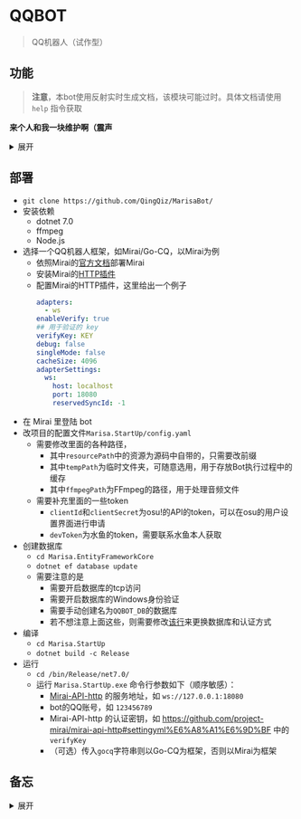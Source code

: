 # QQBOT

> QQ机器人（试作型）

## 功能

> **注意**，本bot使用反射实时生成文档，该模块可能过时。具体文档请使用 `help` 指令获取

**来个人和我一块维护啊（震声**

<details>
<summary> 展开 </summary>

### 舞萌 DX

命令前缀为 `舞萌`/`maimai`/`mai`

| 功能   | 子命令                       | 参数                        | 功能                                              |
|:-----|:--------------------------|:--------------------------|-------------------------------------------------|
| 查分   | `查分`/`b40`                | [名字] / @某人                |                                                 |
|      | `b50`                     | [名字] / @某人                | 查 best 50                                       |
| 查歌   | `search`/`song`/`搜索`      | 名字/id/`id`+id             |                                                 | 
| list | `list/ls` `base`/`定数`/`b` | 定数1[-定数2]                 | 定数随歌, 列出区间 `[定数1,定数2]` 的歌 <br/>（定数2可忽略，默认等于定数1） |
|      | `list/ls` `bpm`           | bpm1[-bpm2]               | 与 base 参数类似，只不过是筛选 bpm                          |
|      | `list/ls` `level/lv/等级`   | 乐曲等级                      | 选择等于 `乐曲等级` 的歌                                  |
|      | `list/ls` `charter`/`c`   | 谱师                        | 选择该谱师的歌                                         |
|      | `list/ls` `artist`/`a`    | 曲师                        | 选择该曲师的歌                                         |
| 猜曲   | `猜曲`/`猜歌`                 |                           | 开启猜曲模式，可以发送 `答案` 或 `结束猜曲` 来关闭会话                 |
|      | `猜曲`/`猜歌`                 | `c:`正则表达式                 | 开启猜曲模式，并使用传入的正则表达式过滤歌曲类别                        |
|      | `猜曲`/`猜歌`                 | `v2`                      | 开启猜曲模式，不过是听歌而不是猜封面                              |
|      | `猜曲`/`猜歌`                 | `排名`                      | 查看猜曲排名                                          |
| 推荐歌曲 | `什么`/`打什么`/`打什么歌`         | `推分`/`加分`/`上分`/`恰分`/任意字符串 | 推荐恰分歌曲/随机给出一个歌                                  |
| 别名   | `alias get`               | 乐曲 (别) 名                  | 获取歌曲的所有别名                                       |
|      | `alias set`               | 乐曲**原名**`:=`新的别名          | 添加别名                                            |
| 统计   | `summary` `lv`/`level`    | 乐曲等级                      | 给出乐曲等级的统计                                       |
|      | `summary` `base`/`b`      | 定数1`-`定数2                 | 给出乐曲定数的统计                                       |
|      | `summary` `version`/`ver` | 版本                        | 给出乐曲版本的统计                                       |
|      | `summary` `genre`/`type`  | 类别                        | 给出乐曲类别的统计                                       |
| 容错率  | `tolerate` / `容错率`        | 歌名                        | 给出指定达成率的容错，bot会询问难度和预期达成率，跟着提示走就行               |

**注**: 
- 该功能的所有命令均大小写**不**敏感
- 猜曲功能仅群中使用

---

### osu!

命令前缀为 `osu`

> 兼容猫猫的指令，就懒得写了

| 功能      | 子命令                 | 参数    | 功能      |
|:--------|:--------------------|:------|---------|
| 绑定      | bind                | 游戏名字  | 字面义     |
| 信息      | info                |       | 给出账户的信息 |
| 设置查分模式  | setmode / set mode  | 游戏模式  | 字面义     |

**注**:
- 该功能的所有命令均大小写**不**敏感
- 这个插件还未开发完成

### Arcaea


命令前缀为 `arcaea`/`arc`/`阿卡伊`

| 功能  | 子命令                  | 参数                | 功能                              |
|:----|:---------------------|:------------------|---------------------------------|
| 查歌  | `search`/`song`/`搜索` | 名字                |                                 | 
| 猜曲  | `猜曲`/`猜歌`            |                   | 开启猜曲模式，可以发送 `答案` 或 `结束猜曲` 来关闭会话 |
|     | `猜曲`/`猜歌`            | `v2`              | 开启猜曲模式，但是听歌猜曲                   |
|     | `猜曲`/`猜歌`            | `排名`              | 查看猜曲排名                          |
| 别名  | `alias get`          | 乐曲 (别) 名          | 获取歌曲的所有别名                       |
|     | `alias set`          | 乐曲**原名**`:=`新的别名  | 添加别名                            |

**注**: 
- 该功能的所有命令均大小写**不**敏感，~~不提供查分功能，SB616谁爱伺候谁伺候~~
- 猜曲功能仅群中使用

---

### Ping

> 测试 bot 是否存活

  触发：`:ping`

**注**: 该功能的所有命令均大小写**敏感**

---

### 吃啥

> 这是一个用来解决「中午吃什么」这一被人类公认排在人生 N 大难题前列的问题的功能

触发条件：`吃什么` 或 `吃啥` 字符串

---

### Select

> 解决选择困难症的功能

触发条件：`请问(A)还是(B)还是(C)`

从 `A` `B` `C` 随机选一个，支持多个还是并列

---

### Peek

> 偷窥作者屏幕（？

触发：`:peek`

作者可以使用 `:peek0/1` 禁止/允许偷窥

---

### 五兆亿

> 生成 `五兆亿` 图片

触发：`生成`top`/`bottom

---

### 今日运势

> 字面义

触发：`今日运势`/`jrys`

---

### 随机图片

> 从作者的图库中随机抽取一张图片（应该是有一点色图的）

触发1：`抽图`/`ct`
触发2：`看看`/`kk`+图库名

**注**: 不加图库名则给出所有图库

---

### 帮助

> 获取 bot 的使用文档

命令前缀为 `帮助`/`help`

---

### 复读

> bot 会自动复读或打断复读

触发：复读

---

### 指令

前缀为 `:cmd`

| 功能     | 子命令      | 参数  | 功能                  |
|:-------|:---------|:----|---------------------|
| 重启bot  | `reboot` |     | 重启bot以重新加载某些资源      |
| SHELL  | `shell`  |     | 启动一个 cmd 的交互式 SHELL |

---

### 黑名单

前缀为 `:ban`

| 功能        | 子命令          | 参数         | 功能     |
|:----------|:-------------|:-----------|--------|
| ban某人     |              | qq/@某人     | ban掉某人 |
| 列出被ban的人  | `list`/`ls`  |            | 字面义    |

</details>

## 部署

- `git clone https://github.com/QingQiz/MarisaBot/`
- 安装依赖
    - dotnet 7.0
    - ffmpeg
    - Node.js
- 选择一个QQ机器人框架，如Mirai/Go-CQ，以Mirai为例
    - 依照Mirai的[官方文档](https://github.com/mamoe/mirai/blob/dev/docs/ConsoleTerminal.md)部署Mirai
    - 安装Mirai的[HTTP插件](https://github.com/project-mirai/mirai-api-http)
    - 配置Mirai的HTTP插件，这里给出一个例子
      ```yaml
      adapters:
        - ws
      enableVerify: true
      ## 用于验证的 key
      verifyKey: KEY
      debug: false
      singleMode: false
      cacheSize: 4096
      adapterSettings:
        ws:
          host: localhost
          port: 18080
          reservedSyncId: -1
      ```
- 在 Mirai 里登陆 bot
- 改项目的配置文件`Marisa.StartUp/config.yaml`
    - 需要修改里面的各种路径，
        - 其中`resourcePath`中的资源为源码中自带的，只需要改前缀
        - 其中`tempPath`为临时文件夹，可随意选用，用于存放Bot执行过程中的缓存
        - 其中`ffmpegPath`为FFmpeg的路径，用于处理音频文件
    - 需要补充里面的一些token
        - `clientId`和`clientSecret`为osu!的API的token，可以在osu的用户设置界面进行申请
        - `devToken`为水鱼的token，需要联系水鱼本人获取
- 创建数据库
    - `cd Marisa.EntityFrameworkCore`
    - `dotnet ef database update`
    - 需要注意的是
        - 需要开启数据库的tcp访问
        - 需要开启数据库的Windows身份验证
        - 需要手动创建名为`QQBOT_DB`的数据库
        - 若不想注意上面这些，则需要修改[该行](https://github.com/QingQiz/MarisaBot/blob/984715273c73aa9d3d9717c0a333f2569123df62/Marisa.EntityFrameworkCore/BotDbContext.cs#L26)来更换数据库和认证方式
- 编译
    - `cd Marisa.StartUp`
    - `dotnet build -c Release`
- 运行
    - `cd /bin/Release/net7.0/`
    - 运行 `Marisa.StartUp.exe` 命令行参数如下（顺序敏感）：
        - [Mirai-API-http](https://github.com/project-mirai/mirai-api-http) 的服务地址，如 `ws://127.0.0.1:18080`
        - bot的QQ账号，如 `123456789`
        - Mirai-API-http 的认证密钥，如 <https://github.com/project-mirai/mirai-api-http#settingyml%E6%A8%A1%E6%9D%BF> 中的 `verifyKey`
        - （可选）传入`gocq`字符串则以Go-CQ为框架，否则以Mirai为框架


## 备忘

<details>
<summary> 展开 </summary>

- 环境变量
  - DEV:
    - 设置了则前端地址指定为 `http://localhost:3000`
    - 未设置则前端地址指定为 `https://localhost:14311`
  - RESPONSE:
    - 设置了则 bot 只会相应该用户的消息

</details>